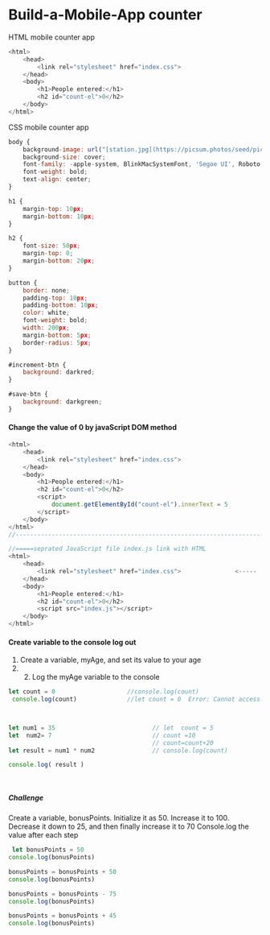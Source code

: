 # Build-a-Mobile-App counter


  HTML mobile counter app
```js
<html>
    <head>
        <link rel="stylesheet" href="index.css">
    </head>
    <body>
        <h1>People entered:</h1>
        <h2 id="count-el">0</h2>
    </body>
</html>
```
CSS mobile counter app
```js
body {
    background-image: url("[station.jpg](https://picsum.photos/seed/picsum/200/300)");
    background-size: cover;
    font-family: -apple-system, BlinkMacSystemFont, 'Segoe UI', Roboto, Oxygen, Ubuntu, Cantarell, 'Open Sans', 'Helvetica Neue', sans-serif;
    font-weight: bold;
    text-align: center;
}

h1 {
    margin-top: 10px;
    margin-bottom: 10px;
}

h2 {
    font-size: 50px;
    margin-top: 0;
    margin-bottom: 20px;
}

button {
    border: none;
    padding-top: 10px;
    padding-bottom: 10px;
    color: white;
    font-weight: bold;
    width: 200px;
    margin-bottom: 5px;
    border-radius: 5px;
}

#increment-btn {
    background: darkred;
}

#save-btn {
    background: darkgreen;
}

```
#### Change the value of 0 by javaScript DOM method

```js
<html>
    <head>
        <link rel="stylesheet" href="index.css">
    </head>
    <body>
        <h1>People entered:</h1>
        <h2 id="count-el">0</h2>
        <script>
            document.getElementById("count-el").innerText = 5
        </script>
    </body>
</html>
//----------------------------------------------------------------------

//=====seprated JavaScript file index.js link with HTML
<html>
    <head>                                                               JavaScript
        <link rel="stylesheet" href="index.css">               <-----    document.getElementById("count-el").innerText = 5
    </head>
    <body>
        <h1>People entered:</h1>
        <h2 id="count-el">0</h2>
        <script src="index.js"></script>
    </body>
</html>
```

#### Create variable to the console log out

1. Create a variable, myAge, and set its value to your age
2.  2. Log the myAge variable to the console

```js
let count = 0                    //console.log(count)
 console.log(count)              //let count = 0  Error: Cannot access 'myAge' before initialization



let num1 = 35                           // let  count = 5
let  num2= 7                            // count =10
                                        // count=count+20
let result = num1 * num2                // console.log(count)

console.log( result )

 
```

##### Challenge 
Create a variable, bonusPoints. Initialize it as 50. Increase it to 100.
 Decrease it down to 25, and then finally increase it to 70
 Console.log the value after each step

 ```js
  let bonusPoints = 50
console.log(bonusPoints)

bonusPoints = bonusPoints + 50
console.log(bonusPoints)

bonusPoints = bonusPoints - 75
console.log(bonusPoints)

bonusPoints = bonusPoints + 45
console.log(bonusPoints)


```


